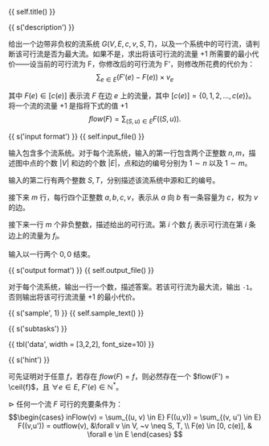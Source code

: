 {{ self.title() }}

{{ s('description') }}

给出一个边带非负权的流系统 $G(V,E,c,v,S,T)$，以及一个系统中的可行流，请判断该可行流是否为最大流。如果不是，求出将该可行流的流量 +1 所需要的最小代价——设当前的可行流为 F，你修改后的可行流为 F'，则修改所花费的代价为：
$$\sum_{e \in E} (F'(e) - F(e)) \times v_e $$

其中 $F(e) \in [c(e)]$ 表示流 $F$ 在边 $e$ 上的流量，其中 $[c(e)] = \{0,1,2,\dots, c(e)\}$。将一个流的流量 $+1$ 是指将下式的值 $+1$
$$flow(F) = \sum_{(S, u) \in E} F((S, u)).$$

{{ s('input format') }}
{{ self.input_file() }}

输入包含多个流系统。对于每个流系统，输入的第一行包含两个正整数 $n, m$，描述图中点的个数 $|V|$ 和边的个数 $|E|$，点和边的编号分别为 $1\sim n$ 以及 $1 \sim m$。

输入的第二行有两个整数 $S, T$，分别描述该流系统中源和汇的编号。

接下来 $m$ 行，每行四个正整数 $a,b,c,v$，表示从 $a$ 向 $b$ 有一条容量为 $c$，权为 $v$ 的边。

接下来一行 $m$ 个非负整数，描述给出的可行流。第 $i$ 个数 $f_i$ 表示可行流在第 $i$ 条边上的流量为 $f_i$。

输入以一行两个 $0, 0$ 结束。

{{ s('output format') }}
{{ self.output_file() }}

对于每个流系统，输出一行一个数，描述答案。若该可行流为最大流，输出 `-1`。否则输出将该可行流流量 +1 的最小代价。

{{ s('sample', 1) }}
{{ self.sample_text() }}

{{ s('subtasks') }}

{{ tbl('data', width = [3,2,2], font_size=10) }}

{{ s('hint') }}

可先证明对于任意 $f$，若存在 $flow(F) = f$，则必然存在一个 $flow(F') = \ceil{f}$，且 $\forall e \in E, ~ F'(e) \in \mathbb{N^*}$。

$\rhd$ 任何一个流 $F$ 可行的充要条件为：
$$\begin{cases}
inFlow(v) = \sum_{(u, v) \in E} F((u,v)) = \sum_{(v, u') \in E} F((v,u')) = outflow(v), &\forall v \in V, ~v \neq S, T,  \\
F(e) \in [0, c(e)], & \forall e \in E  
\end{cases} $$
